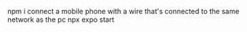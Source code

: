 npm i
connect a mobile phone with a wire that's connected to the same network as the pc
npx expo start
